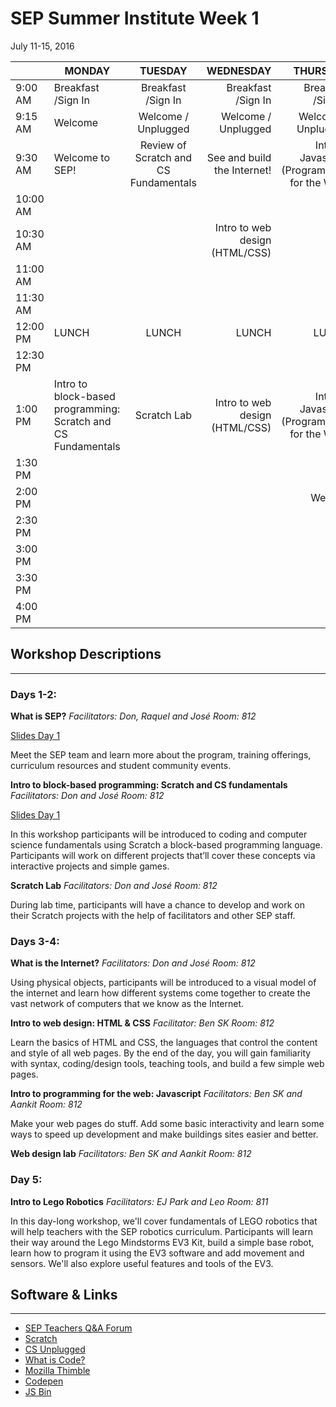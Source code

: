 

# SEP Summer Institute Week 1
July 11-15, 2016

|| MONDAY  | TUESDAY        | WEDNESDAY | THURSDAY| FRIDAY
| ------| ------------- |:-------------:| -----:|-----:|-----:|
| 9:00 AM |Breakfast /Sign In|Breakfast /Sign In|Breakfast /Sign In|Breakfast /Sign In|Breakfast /Sign In
9:15 AM |Welcome|Welcome / Unplugged|Welcome / Unplugged|Welcome / Unplugged|Welcome / Unplugged|
9:30 AM |Welcome to SEP!|Review of Scratch and CS Fundamentals|See and build the Internet!|Intro to Javascript (Programming for the Web)|Intro to Lego Robotics|
10:00 AM |
10:30 AM|||Intro to web design (HTML/CSS)|
11:00 AM |
11:30 AM |
12:00 PM |LUNCH|LUNCH|LUNCH|LUNCH|LUNCH|
12:30 PM |
1:00 PM |Intro to block-based programming: Scratch and CS Fundamentals| Scratch Lab|Intro to web design (HTML/CSS)|Intro to Javascript (Programming for the Web)|Intro to Lego Robotics|
1:30 PM |
2:00 PM ||||Web lab
2:30 PM |
3:00 PM |
3:30 PM |
4:00 PM  |

## Workshop Descriptions
***
### Days 1-2:
**What is SEP?**
*Facilitators: Don, Raquel and José*
*Room: 812*

[Slides Day 1](https://docs.google.com/a/strongschools.nyc/presentation/d/1gPMdWpTEkRKrmRB7i7LgjixfpBaxlta4Q0PtJGyho34/edit?usp=sharing)

Meet the SEP team and learn more about the program, training offerings, curriculum resources and student community events.

**Intro to block-based programming: Scratch and CS fundamentals**
*Facilitators: Don and José*
*Room: 812*

[Slides Day 1](https://docs.google.com/a/strongschools.nyc/presentation/d/1qWK9OvsilmVcDzmjR0k3IhutcetIWiKsivWmecs6dec/edit?usp=sharing)

In this workshop participants will be introduced to coding and computer science fundamentals using Scratch a block-based programming language. Participants will work on different projects that’ll cover these concepts via interactive projects and simple games.

**Scratch Lab**
*Facilitators: Don and José*
*Room: 812*

During lab time, participants will have a chance to develop and work on their Scratch projects with the help of facilitators and other SEP staff.


### Days 3-4:

**What is the Internet?**
*Facilitators: Don and José*
*Room: 812*

Using physical objects, participants will be introduced to a visual model of the internet and learn how different systems come together to create the vast network of computers that we know as the Internet.

**Intro to web design: HTML & CSS**
*Facilitator: Ben SK*
*Room: 812*

Learn the basics of HTML and CSS, the languages that control the content and style of all web pages. By the end of the day, you will gain familiarity with syntax, coding/design tools, teaching tools, and build a few simple web pages.

**Intro to programming for the web: Javascript**
*Facilitators: Ben SK and Aankit*
*Room: 812*

Make your web pages do stuff. Add some basic interactivity and learn some ways to speed up development and make buildings sites easier and better. 

**Web design lab**
*Facilitators: Ben SK and Aankit*
*Room: 812*

### Day 5:

**Intro to Lego Robotics**
*Facilitators: EJ Park and Leo*
*Room: 811*

In this day-long workshop, we'll cover fundamentals of LEGO robotics that will help teachers with the SEP robotics curriculum. Participants will learn their way around the Lego Mindstorms EV3 Kit, build a simple base robot, learn how to program it using the EV3 software and add movement and sensors.  We'll also explore useful features and tools of the EV3. 

## Software & Links
***
*   [SEP Teachers Q&A Forum](http://tinyurl.com/septeachers)
*   [Scratch](https://scratch.mit.edu/)
*   [CS Unplugged](http://csunplugged.org/)
*   [What is Code?](https://www.bloomberg.com/graphics/2015-paul-ford-what-is-code/)
*   [Mozilla Thimble](https://thimble.mozilla.org/en-US/)
*   [Codepen](http://codepen.io/)
*   [JS Bin](https://jsbin.com/?html,output)
